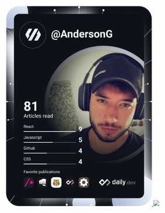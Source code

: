 <a href="https://app.daily.dev/AndersonG">
  <img src="https://github.com/AndersonGuilherme/AndersonGuilherme/blob/main/devcard.svg" width="400" alt="Anderson Guilherme's Dev Card"/>
</a>
<img src="https://raw.githubusercontent.com/AndersonGuilherme/profile-activity-generator/master/demo.png" style="max-width: 100%;">



